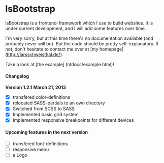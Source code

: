 # lsBootstrap

lsBootstrap is a frontend-framework which I use to build websites. It is under
current development, and I will add some features over time.

I'm very sorry, but at this time there's no documentation available (and
probably never will be). But the code should be pretty self-explanatory. If not,
don't hesitate to contact me over at [my homepage] (http://larsschweisthal.de/).

Take a look at [the example] (htdocs/example.html)!

#### Changelog

**Version 1.2.1 March 21, 2013**

- [x] transfered color-definitions
- [x] relocated SASS-partials to an own directory
- [x] Switched from SCSS to SASS
- [x] Implemented basic grid system
- [x] Implemented responsive breakpoints for different devices

#### Upcoming features in the next version

- [ ] transfered font-definitions
- [ ] responsive menu
- [ ] a Logo